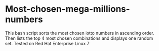 # Most-chosen-mega-millions-numbers
This bash script sorts the most chosen lotto numbers in ascending order. Then lists the top 4 most chosen combinations and displays one random set.
Tested on Red Hat Enterprise Linux 7
